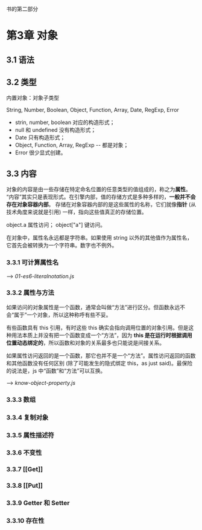 书的第二部分

# 第3章 对象

## 3.1 语法

## 3.2 类型

内置对象：对象子类型

String, Number, Boolean, Object, Function, Array, Date, RegExp, Error

* strin, number, boolean 对应的构造形式；
* null 和 undefined 没有构造形式；
* Date 只有构造形式；
* Object, Function, Array, RegExp -- 都是对象；
* Error 很少显式创建。

## 3.3 内容

对象的内容是由一些存储在特定命名位置的任意类型的值组成的，称之为**属性**。
“内容”其实只是表现形式。在引擎内部，值的存储方式是多种多样的，**一般并不会存在对象容器内部**。
存储在对象容器内部的是这些属性的名称，它们就像**指针** (从技术角度来说就是引用) 一样，指向这些值真正的存储位置。

object.a 属性访问；
object["a"] 键访问。

在对象中，属性名永远都是字符串。如果使用 string 以外的其他值作为属性名，它首先会被转换为一个字符串。数字也不例外。

### 3.3.1 可计算属性名
--> _01-es6-literalnotation.js_

### 3.3.2 属性与方法

如果访问的对象属性是一个函数，通常会叫做“方法”进行区分。但函数永远不会“属于”一个对象，所以这种称呼有些不妥。

有些函数具有 this 引用，有时这些 this 确实会指向调用位置的对象引用。但是这种用法本质上并没有把一个函数变成一个“方法”，因为 **this 是在运行时根据调用位置动态绑定的**，所以函数和对象的关系最多也只能说是间接关系。

如果属性访问返回的是一个函数，那它也并不是一个“方法”。属性访问返回的函数和其他函数没有任何区别 (除了可能发生的隐式绑定 this，as just said)。最保险的说法是，js 中“函数”和“方法”可以互换。

--> _know-object-property.js_

### 3.3.3 数组

### 3.3.4 复制对象

### 3.3.5 属性描述符

### 3.3.6 不变性

### 3.3.7 [[Get]]

### 3.3.8 [[Put]]

### 3.3.9 Getter 和 Setter

### 3.3.10 存在性